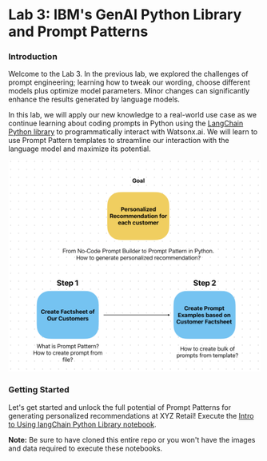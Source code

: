 # Lab 3: IBM's GenAI Python Library and Prompt Patterns

### Introduction
Welcome to the Lab 3. In the previous lab, we explored the challenges of prompt engineering; learning how to tweak our wording, choose different models plus optimize model parameters. Minor changes can significantly enhance the results generated by language models.

In this lab, we will apply our new knowledge to a real-world use case as we continue learning about coding prompts in Python using the [LangChain Python library](https://langchain-contrib.readthedocs.io/en/latest/) to programmatically interact with Watsonx.ai. We will learn to use Prompt Pattern templates to streamline our interaction with the language model and maximize its potential.

<p align="center">
  <img src="images/scenario_flow_chart03.png" width="600"/>
</p>

### Getting Started
Let's get started and unlock the full potential of Prompt Patterns for generating personalized recommendations at XYZ Retail! Execute the [Intro to Using langChain Python Library notebook](./code/langchain-prompt-template.ipynb).

**Note:** Be sure to have cloned this entire repo or you won't have the images and data required to execute these notebooks.
